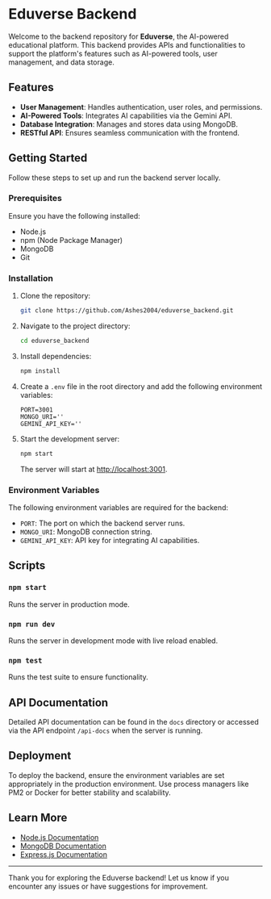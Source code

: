 # Eduverse Backend

Welcome to the backend repository for **Eduverse**, the AI-powered educational platform. This backend provides APIs and functionalities to support the platform's features such as AI-powered tools, user management, and data storage.

## Features

- **User Management**: Handles authentication, user roles, and permissions.
- **AI-Powered Tools**: Integrates AI capabilities via the Gemini API.
- **Database Integration**: Manages and stores data using MongoDB.
- **RESTful API**: Ensures seamless communication with the frontend.

## Getting Started

Follow these steps to set up and run the backend server locally.

### Prerequisites

Ensure you have the following installed:

- Node.js
- npm (Node Package Manager)
- MongoDB
- Git

### Installation

1. Clone the repository:
   ```bash
   git clone https://github.com/Ashes2004/eduverse_backend.git
   ```

2. Navigate to the project directory:
   ```bash
   cd eduverse_backend
   ```

3. Install dependencies:
   ```bash
   npm install
   ```

4. Create a `.env` file in the root directory and add the following environment variables:
   ```env
   PORT=3001
   MONGO_URI=''
   GEMINI_API_KEY=''
   ```

5. Start the development server:
   ```bash
   npm start
   ```
   The server will start at [http://localhost:3001](http://localhost:3001).

### Environment Variables

The following environment variables are required for the backend:

- `PORT`: The port on which the backend server runs.
- `MONGO_URI`: MongoDB connection string.
- `GEMINI_API_KEY`: API key for integrating AI capabilities.

## Scripts

### `npm start`
Runs the server in production mode.

### `npm run dev`
Runs the server in development mode with live reload enabled.

### `npm test`
Runs the test suite to ensure functionality.

## API Documentation

Detailed API documentation can be found in the `docs` directory or accessed via the API endpoint `/api-docs` when the server is running.

## Deployment

To deploy the backend, ensure the environment variables are set appropriately in the production environment. Use process managers like PM2 or Docker for better stability and scalability.

## Learn More

- [Node.js Documentation](https://nodejs.org/en/)
- [MongoDB Documentation](https://www.mongodb.com/docs/)
- [Express.js Documentation](https://expressjs.com/)

---

Thank you for exploring the Eduverse backend! Let us know if you encounter any issues or have suggestions for improvement.
